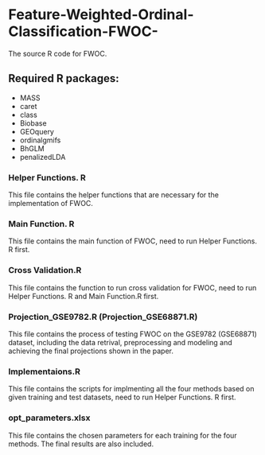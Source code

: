 # Feature-Weighted-Ordinal-Classification-FWOC-
The source R code for FWOC. 

## Required R packages:

- MASS
- caret
- class
- Biobase
- GEOquery
- ordinalgmifs
- BhGLM
- penalizedLDA

### Helper Functions. R
This file contains the helper functions that are necessary for the implementation of FWOC.

### Main Function. R
This file contains the main function of FWOC, need to run Helper Functions. R first.

### Cross Validation.R
This file contains the function to run cross validation for FWOC, need to run Helper Functions. R and Main Function.R first.

### Projection_GSE9782.R (Projection_GSE68871.R)
This file contains the process of testing FWOC on the GSE9782 (GSE68871) dataset, including the data retrival, preprocessing and modeling and achieving the final projections shown in the paper.

### Implementaions.R
This file contains the scripts for implmenting all the four methods based on given training and test datasets, need to run Helper Functions. R first.

### opt_parameters.xlsx
This file contains the chosen parameters for each training for the four methods. The final results are also included.



